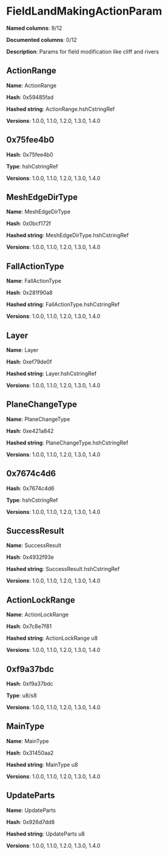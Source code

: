 # FieldLandMakingActionParam
**Named columns**: 9/12

**Documented columns**: 0/12

**Description**: Params for field modification like cliff and rivers
## ActionRange

**Name**: ActionRange

**Hash**: 0x59485fad

**Hashed string**: ActionRange.hshCstringRef

**Versions**: 1.0.0, 1.1.0, 1.2.0, 1.3.0, 1.4.0

## 0x75fee4b0

**Hash**: 0x75fee4b0

**Type**: hshCstringRef

**Versions**: 1.0.0, 1.1.0, 1.2.0, 1.3.0, 1.4.0

## MeshEdgeDirType

**Name**: MeshEdgeDirType

**Hash**: 0x0bcf172f

**Hashed string**: MeshEdgeDirType.hshCstringRef

**Versions**: 1.0.0, 1.1.0, 1.2.0, 1.3.0, 1.4.0

## FallActionType

**Name**: FallActionType

**Hash**: 0x281f90a8

**Hashed string**: FallActionType.hshCstringRef

**Versions**: 1.0.0, 1.1.0, 1.2.0, 1.3.0, 1.4.0

## Layer

**Name**: Layer

**Hash**: 0xef79de0f

**Hashed string**: Layer.hshCstringRef

**Versions**: 1.0.0, 1.1.0, 1.2.0, 1.3.0, 1.4.0

## PlaneChangeType

**Name**: PlaneChangeType

**Hash**: 0xe421a842

**Hashed string**: PlaneChangeType.hshCstringRef

**Versions**: 1.0.0, 1.1.0, 1.2.0, 1.3.0, 1.4.0

## 0x7674c4d6

**Hash**: 0x7674c4d6

**Type**: hshCstringRef

**Versions**: 1.0.0, 1.1.0, 1.2.0, 1.3.0, 1.4.0

## SuccessResult

**Name**: SuccessResult

**Hash**: 0x4932f93e

**Hashed string**: SuccessResult.hshCstringRef

**Versions**: 1.0.0, 1.1.0, 1.2.0, 1.3.0, 1.4.0

## ActionLockRange

**Name**: ActionLockRange

**Hash**: 0x7c8e7f81

**Hashed string**: ActionLockRange u8

**Versions**: 1.0.0, 1.1.0, 1.2.0, 1.3.0, 1.4.0

## 0xf9a37bdc

**Hash**: 0xf9a37bdc

**Type**: u8/s8

**Versions**: 1.0.0, 1.1.0, 1.2.0, 1.3.0, 1.4.0

## MainType

**Name**: MainType

**Hash**: 0x31450aa2

**Hashed string**: MainType u8

**Versions**: 1.0.0, 1.1.0, 1.2.0, 1.3.0, 1.4.0

## UpdateParts

**Name**: UpdateParts

**Hash**: 0x926d7dd8

**Hashed string**: UpdateParts u8

**Versions**: 1.0.0, 1.1.0, 1.2.0, 1.3.0, 1.4.0

